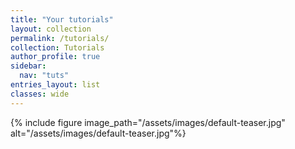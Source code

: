 ```yaml
---
title: "Your tutorials"
layout: collection
permalink: /tutorials/
collection: Tutorials
author_profile: true
sidebar:
  nav: "tuts"
entries_layout: list
classes: wide
---
```

{% include figure image_path="/assets/images/default-teaser.jpg" alt="/assets/images/default-teaser.jpg"%}
